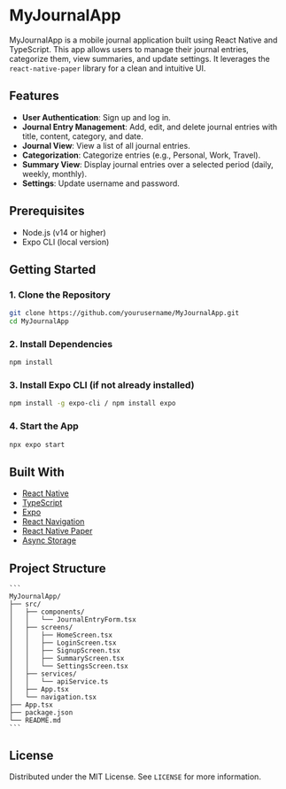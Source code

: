 # MyJournalApp

MyJournalApp is a mobile journal application built using React Native and TypeScript. This app allows users to manage their journal entries, categorize them, view summaries, and update settings. It leverages the `react-native-paper` library for a clean and intuitive UI.

## Features

- **User Authentication**: Sign up and log in.
- **Journal Entry Management**: Add, edit, and delete journal entries with title, content, category, and date.
- **Journal View**: View a list of all journal entries.
- **Categorization**: Categorize entries (e.g., Personal, Work, Travel).
- **Summary View**: Display journal entries over a selected period (daily, weekly, monthly).
- **Settings**: Update username and password.

## Prerequisites

- Node.js (v14 or higher)
- Expo CLI (local version)

## Getting Started

### 1. Clone the Repository

```sh
git clone https://github.com/yourusername/MyJournalApp.git
cd MyJournalApp
```

### 2. Install Dependencies

```sh
npm install
```

### 3.  Install Expo CLI (if not already installed)

```sh
npm install -g expo-cli / npm install expo
```

### 4. Start the App

```sh
npx expo start
```


## Built With

- [React Native](https://reactnative.dev/)
- [TypeScript](https://www.typescriptlang.org/)
- [Expo](https://expo.dev/)
- [React Navigation](https://reactnavigation.org/)
- [React Native Paper](https://callstack.github.io/react-native-paper/)
- [Async Storage](https://react-native-async-storage.github.io/async-storage/)


## Project Structure
    
    ```
    MyJournalApp/
    ├── src/
    │   ├── components/
    │   │   └── JournalEntryForm.tsx
    │   ├── screens/
    │   │   ├── HomeScreen.tsx
    │   │   ├── LoginScreen.tsx
    │   │   ├── SignupScreen.tsx
    │   │   ├── SummaryScreen.tsx
    │   │   └── SettingsScreen.tsx
    │   ├── services/
    │   │   └── apiService.ts
    │   ├── App.tsx
    │   └── navigation.tsx
    ├── App.tsx
    ├── package.json
    └── README.md
    ```

## License

Distributed under the MIT License. See `LICENSE` for more information.
